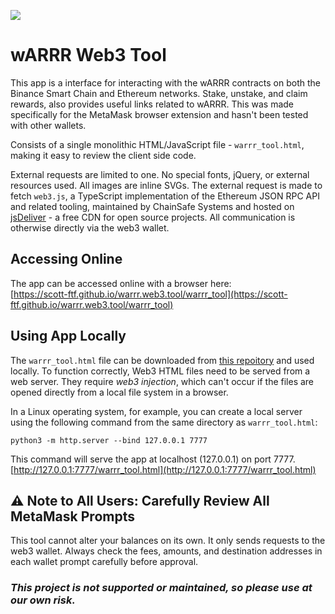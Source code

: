 
![](https://i.imgur.com/0tB0nNn.png)

# wARRR Web3 Tool

This app is a interface for interacting with the wARRR contracts on both the Binance Smart Chain and Ethereum networks. Stake, unstake, and claim rewards, also provides useful links related to wARRR. This was made specifically for the MetaMask browser extension and hasn't been tested with other wallets.

Consists of a single monolithic HTML/JavaScript file - `warrr_tool.html`, making it easy to review the client side code. 

External requests are limited to one. No special fonts, jQuery, or external resources used. All images are inline SVGs. The external request is made to fetch `web3.js`, a TypeScript implementation of the Ethereum JSON RPC API and related tooling, maintained by ChainSafe Systems and hosted on [jsDeliver](https://www.jsdelivr.com/package/gh/ethereum/web3.js "jsDeliver") - a free CDN for open source projects. All communication is otherwise directly via the web3 wallet.


## Accessing Online

The app can be accessed online with a browser here:<br />
[https://scott-ftf.github.io/warrr.web3.tool/warrr_tool](https://scott-ftf.github.io/warrr.web3.tool/warrr_tool)


## Using App Locally

The `warrr_tool.html` file can be downloaded from [this repoitory](https://github.com/scott-ftf/warrr.web3.tool) and used locally. To function correctly, Web3 HTML files need to be served from a web server. They require *web3 injection*, which can't occur if the files are opened directly from a local file system in a browser. 

In a Linux operating system, for example, you can create a local server using the following command from the same directory as `warrr_tool.html`: 

```shell 
python3 -m http.server --bind 127.0.0.1 7777
```

This command will serve the app at localhost (127.0.0.1) on port 7777.<br />
[http://127.0.0.1:7777/warrr_tool.html](http://127.0.0.1:7777/warrr_tool.html)



## ⚠️ Note to All Users: Carefully Review All MetaMask Prompts

This tool cannot alter your balances on its own. It only sends requests to the web3 wallet. Always check the fees, amounts, and destination addresses in each wallet prompt carefully before approval. 

### _This project is not supported or maintained, so please use at our own risk._ 